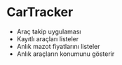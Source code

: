 # CarTracker

- Araç takip uygulaması
- Kayıtlı araçları listeler
- Anlık mazot fiyatlarını listeler
- Anlık araçların konumunu gösterir